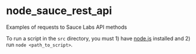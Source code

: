 # node_sauce_rest_api
Examples of requests to Sauce Labs API methods

To run a script in the `src` directory, you must 1) have [node.js](https://nodejs.org/en/) installed and 2) run `node <path_to_script>`.
